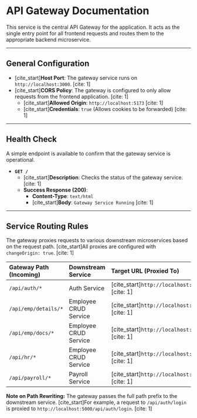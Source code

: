 # API Gateway Documentation

This service is the central API Gateway for the application. It acts as the single entry point for all frontend requests and routes them to the appropriate backend microservice.

---

## General Configuration

* [cite_start]**Host Port**: The gateway service runs on `http://localhost:3000`. [cite: 1]
* [cite_start]**CORS Policy**: The gateway is configured to only allow requests from the frontend application. [cite: 1]
    * [cite_start]**Allowed Origin**: `http://localhost:5173` [cite: 1]
    * [cite_start]**Credentials**: `true` (Allows cookies to be forwarded) [cite: 1]

---

## Health Check

A simple endpoint is available to confirm that the gateway service is operational.

* **`GET /`**
    * [cite_start]**Description**: Checks the status of the gateway service. [cite: 1]
    * **Success Response (200)**:
        * **Content-Type**: `text/html`
        * [cite_start]**Body**: `Gateway Service Running` [cite: 1]

---

## Service Routing Rules

The gateway proxies requests to various downstream microservices based on the request path. [cite_start]All proxies are configured with `changeOrigin: true`. [cite: 1]

| Gateway Path (Incoming) | Downstream Service | Target URL (Proxied To) |
| :--- | :--- | :--- |
| `/api/auth/*` | Auth Service | [cite_start]`http://localhost:5000` [cite: 1] |
| `/api/emp/details/*` | Employee CRUD Service | [cite_start]`http://localhost:5001` [cite: 1] |
| `/api/emp/docs/*` | Employee CRUD Service | [cite_start]`http://localhost:5001` [cite: 1] |
| `/api/hr/*` | Employee CRUD Service | [cite_start]`http://localhost:5001` [cite: 1] |
| `/api/payroll/*` | Payroll Service | [cite_start]`http://localhost:5005` [cite: 1] |

**Note on Path Rewriting:** The gateway passes the full path prefix to the downstream service. [cite_start]For example, a request to `/api/auth/login` is proxied to `http://localhost:5000/api/auth/login`. [cite: 1]